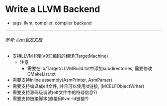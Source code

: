 # Write a LLVM Backend

- tags: llvm, compiler, compiler backend

------

###### 参考: [llvm官方文档](http://llvm.org/docs)

- 支持LLVM IR到V9汇编码的翻译(TargetMachine)
  - 注意
    - 需要在lib/Target/LLVMBuild.txt中添加subdirectories, 需要修改CMakeList.txt
- 需要支持inline assembly(AsmPrinter, AsmParser)
- 需要支持编译成elf文件, 并且可以使用ld链接, (MCELFObjectWriter)
- 需要支持源码级调试(elf文件中的符号信息?)
- 需要支持链接脚本(直接用llvm-ld链接?)
